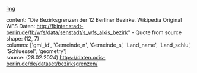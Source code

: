 [img](https://github.com/Lucky-0ne/geodata_berlin/blob/main/main/python_package/geodata_berlin/data/districts/preview_bezirke.jpg)

content: "Die Bezirksgrenzen der 12 Berliner Bezirke. Wikipedia Original WFS Daten: http://fbinter.stadt-berlin.de/fb/wfs/data/senstadt/s_wfs_alkis_bezirk" - Quote from source  
shape: (12, 7)  
columns: ['gml_id', 'Gemeinde_n', 'Gemeinde_s', 'Land_name', 'Land_schlu', 'Schluessel', 'geometry']  
source: (28.02.2024) https://daten.odis-berlin.de/de/dataset/bezirksgrenzen/